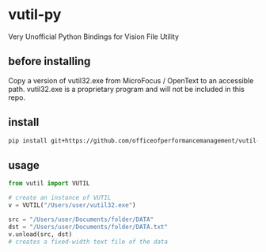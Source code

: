 # vutil-py
Very Unofficial Python Bindings for Vision File Utility

## before installing
Copy a version of vutil32.exe from MicroFocus / OpenText to an accessible path.
vutil32.exe is a proprietary program and will not be included in this repo. 

## install
```sh
pip install git+https://github.com/officeofperformancemanagement/vutil-py
```

## usage
```py
from vutil import VUTIL

# create an instance of VUTIL
v = VUTIL("/Users/user/vutil32.exe")

src = "/Users/user/Documents/folder/DATA"
dst = "/Users/user/Documents/folder/DATA.txt"
v.unload(src, dst)
# creates a fixed-width text file of the data
```
